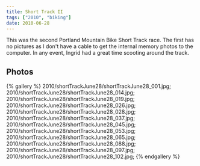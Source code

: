 ```yaml
---
title: Short Track II
tags: ["2010", "biking"]
date: 2010-06-28
---
```

This was the second Portland Mountain Bike Short Track race.  The first has no pictures as I don't have a cable to get the internal memory photos to the computer.  In any event, Ingrid had a great time scooting around the track.

## Photos 

{% gallery %} 
2010/shortTrackJune28/shortTrackJune28_001.jpg;
2010/shortTrackJune28/shortTrackJune28_014.jpg;
2010/shortTrackJune28/shortTrackJune28_019.jpg;
2010/shortTrackJune28/shortTrackJune28_026.jpg;
2010/shortTrackJune28/shortTrackJune28_028.jpg;
2010/shortTrackJune28/shortTrackJune28_037.jpg;
2010/shortTrackJune28/shortTrackJune28_045.jpg;
2010/shortTrackJune28/shortTrackJune28_053.jpg;
2010/shortTrackJune28/shortTrackJune28_065.jpg;
2010/shortTrackJune28/shortTrackJune28_088.jpg;
2010/shortTrackJune28/shortTrackJune28_097.jpg;
2010/shortTrackJune28/shortTrackJune28_102.jpg;
{% endgallery %}
